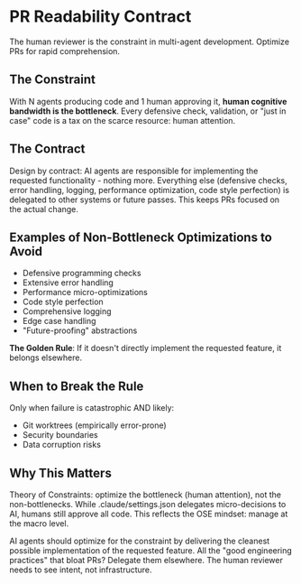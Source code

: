# PR Readability Contract

The human reviewer is the constraint in multi-agent development. Optimize PRs for rapid comprehension.

## The Constraint

With N agents producing code and 1 human approving it, **human cognitive bandwidth is the bottleneck**. Every defensive check, validation, or "just in case" code is a tax on the scarce resource: human attention.

## The Contract

Design by contract: AI agents are responsible for implementing the requested functionality - nothing more. Everything else (defensive checks, error handling, logging, performance optimization, code style perfection) is delegated to other systems or future passes. This keeps PRs focused on the actual change.

## Examples of Non-Bottleneck Optimizations to Avoid

- Defensive programming checks
- Extensive error handling
- Performance micro-optimizations  
- Code style perfection
- Comprehensive logging
- Edge case handling
- "Future-proofing" abstractions

**The Golden Rule**: If it doesn't directly implement the requested feature, it belongs elsewhere.

## When to Break the Rule

Only when failure is catastrophic AND likely:
- Git worktrees (empirically error-prone)
- Security boundaries
- Data corruption risks

## Why This Matters

Theory of Constraints: optimize the bottleneck (human attention), not the non-bottlenecks. While .claude/settings.json delegates micro-decisions to AI, humans still approve all code. This reflects the OSE mindset: manage at the macro level.

AI agents should optimize for the constraint by delivering the cleanest possible implementation of the requested feature. All the "good engineering practices" that bloat PRs? Delegate them elsewhere. The human reviewer needs to see intent, not infrastructure.